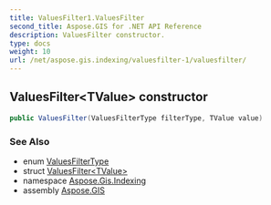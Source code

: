 ```yaml
---
title: ValuesFilter1.ValuesFilter
second_title: Aspose.GIS for .NET API Reference
description: ValuesFilter constructor. 
type: docs
weight: 10
url: /net/aspose.gis.indexing/valuesfilter-1/valuesfilter/
---
```

## ValuesFilter&lt;TValue&gt; constructor

```csharp
public ValuesFilter(ValuesFilterType filterType, TValue value)
```

### See Also

* enum [ValuesFilterType](../../valuesfiltertype/)
* struct [ValuesFilter&lt;TValue&gt;](../)
* namespace [Aspose.Gis.Indexing](../../valuesfilter-1/)
* assembly [Aspose.GIS](../../../)


